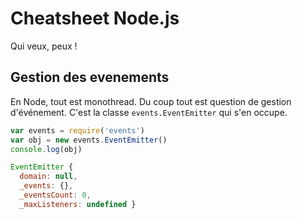 # Cheatsheet Node.js
Qui veux, peux !

## Gestion des evenements
En Node, tout est monothread. Du coup tout est question de gestion d'événement. C'est la classe `events.EventEmitter` qui s'en occupe.

```js
var events = require('events')
var obj = new events.EventEmitter()
console.log(obj)
```
```js
EventEmitter {
  domain: null,
  _events: {},
  _eventsCount: 0,
  _maxListeners: undefined }

```

